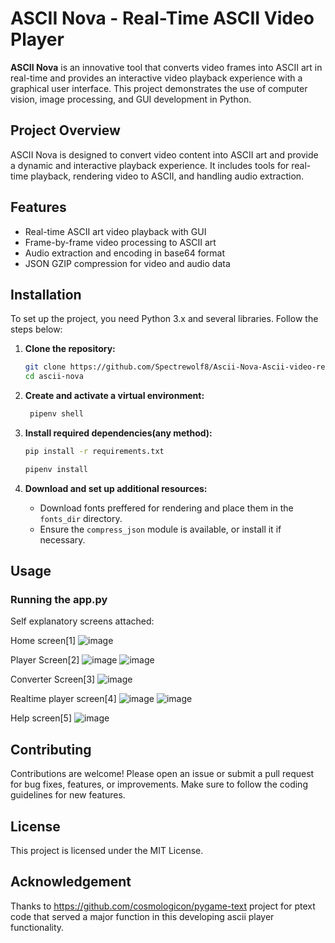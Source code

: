 # ASCII Nova - Real-Time ASCII Video Player

**ASCII Nova** is an innovative tool that converts video frames into ASCII art in real-time and provides an interactive video playback experience with a graphical user interface. This project demonstrates the use of computer vision, image processing, and GUI development in Python.

## Project Overview

ASCII Nova is designed to convert video content into ASCII art and provide a dynamic and interactive playback experience. It includes tools for real-time playback, rendering video to ASCII, and handling audio extraction.

## Features

- Real-time ASCII art video playback with GUI
- Frame-by-frame video processing to ASCII art
- Audio extraction and encoding in base64 format
- JSON GZIP compression for video and audio data

## Installation

To set up the project, you need Python 3.x and several libraries. Follow the steps below:

1. **Clone the repository:**

   ```bash
   git clone https://github.com/Spectrewolf8/Ascii-Nova-Ascii-video-renderer-and-player.git
   cd ascii-nova
   ```

2. **Create and activate a virtual environment:**

   ```bash
    pipenv shell
   ```

3. **Install required dependencies(any method):**

   ```bash
   pip install -r requirements.txt
   ```
   ```bash
   pipenv install
   ```

4. **Download and set up additional resources:**
   - Download fonts preffered for rendering and place them in the `fonts_dir` directory.
   - Ensure the `compress_json` module is available, or install it if necessary.

## Usage

### Running the app.py

Self explanatory screens attached:

Home screen[1]
![image](https://github.com/user-attachments/assets/55318dc4-ca94-4f8e-a3bd-1e0c8ab4b43b)

Player Screen[2]
![image](https://github.com/user-attachments/assets/40bba8bc-08c9-4a5b-abbb-6609638328ed)
![image](https://github.com/user-attachments/assets/a4786b96-d6cd-4185-ae75-c88864e31162)


Converter Screen[3]
![image](https://github.com/user-attachments/assets/a6c96885-0afc-4af0-8791-b74dd71bb0df)

Realtime player screen[4]
![image](https://github.com/user-attachments/assets/7b85619f-4261-4dcc-ad4c-d607026e803b)
![image](https://github.com/user-attachments/assets/2b84b0e1-452d-4c67-8b07-715640a3b36c)


Help screen[5]
![image](https://github.com/user-attachments/assets/2889813c-6c6a-4dcf-afd3-7f2c0334390d)


## Contributing

Contributions are welcome! Please open an issue or submit a pull request for bug fixes, features, or improvements. Make sure to follow the coding guidelines for new features.

## License

This project is licensed under the MIT License.

## Acknowledgement

Thanks to https://github.com/cosmologicon/pygame-text project for ptext code that served a major function in this developing ascii player functionality.
